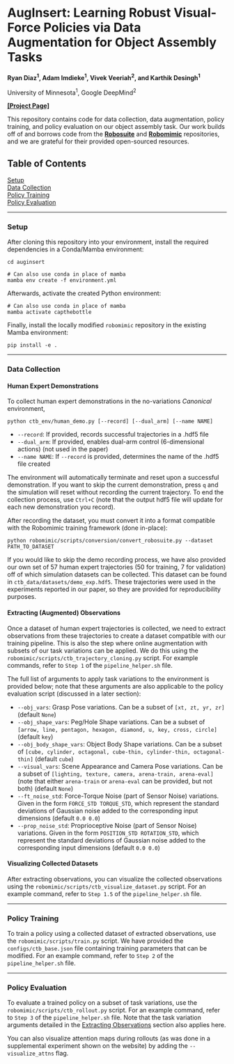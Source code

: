 # AugInsert: Learning Robust Visual-Force Policies via Data Augmentation for Object Assembly Tasks

**Ryan Diaz<sup>1</sup>, Adam Imdieke<sup>1</sup>, Vivek Veeriah<sup>2</sup>, and Karthik Desingh<sup>1</sup>**

University of Minnesota<sup>1</sup>, Google DeepMind<sup>2</sup>

[**[Project Page]**](https://rpm-lab-umn.github.io/auginsert/)

This repository contains code for data collection, data augmentation, policy training, and policy evaluation on our object assembly task. Our work builds off of and 
borrows code from the [**Robosuite**](https://github.com/ARISE-Initiative/robosuite) and [**Robomimic**](https://github.com/ARISE-Initiative/robomimic) repositories, and we are grateful for their provided open-sourced resources.

## Table of Contents
[Setup](#setup)  
[Data Collection](#data-collection)  
[Policy Training](#policy-training)  
[Policy Evaluation](#policy-evaluation)  

---

### Setup

After cloning this repository into your environment, install the required dependencies in a Conda/Mamba environment:

```
cd auginsert

# Can also use conda in place of mamba
mamba env create -f environment.yml
```

Afterwards, activate the created Python environment:

```
# Can also use conda in place of mamba
mamba activate capthebottle
```

Finally, install the locally modified `robomimic` repository in the existing Mamba environment:

```
pip install -e .
```

---

### Data Collection

#### Human Expert Demonstrations

To collect human expert demonstrations in the no-variations *Canonical* environment,

```
python ctb_env/human_demo.py [--record] [--dual_arm] [--name NAME]
```

- `--record`: If provided, records successful trajectories in a .hdf5 file
- `--dual_arm`: If provided, enables dual-arm control (6-dimensional actions) (not used in the paper)
- `--name NAME`: If `--record` is provided, determines the name of the .hdf5 file created

The environment will automatically terminate and reset upon a successful demonstration. If you want to skip the current demonstration, press `q` and the simulation will reset without recording the current trajectory. To end the collection process, use `Ctrl+C` (note that the output hdf5 file will update for each new demonstration you record).

After recording the dataset, you must convert it into a format compatible with the Robomimic training framework (done in-place):

```
python robomimic/scripts/conversion/convert_robosuite.py --dataset PATH_TO_DATASET
```

If you would like to skip the demo recording process, we have also provided our own set of 57 human expert trajectories (50 for training, 7 for validation) off of which simulation datasets can be collected. This dataset can be found in `ctb_data/datasets/demo_exp.hdf5`. These trajectories were used in the experiments reported in our paper, so they are provided for reproducibility purposes.

#### Extracting (Augmented) Observations

Once a dataset of human expert trajectories is collected, we need to extract observations from these trajectories to create a dataset compatible with our training pipeline. This is also the step where online augmentation with subsets of our task variations can be applied. We do this using the `robomimic/scripts/ctb_trajectory_cloning.py` script. For example commands, refer to `Step 1` of the `pipeline_helper.sh` file.

The full list of arguments to apply task variations to the environment is provided below; note that these arguments are also applicable to the policy evaluation script (discussed in a later section):

- `--obj_vars`: Grasp Pose variations. Can be a subset of `[xt, zt, yr, zr]` (default `None`)
- `--obj_shape_vars`: Peg/Hole Shape variations. Can be a subset of `[arrow, line, pentagon, hexagon, diamond, u, key, cross, circle]` (default `key`)
- `--obj_body_shape_vars`: Object Body Shape variations. Can be a subset of `[cube, cylinder, octagonal, cube-thin, cylinder-thin, octagonal-thin]` (default `cube`)
- `--visual_vars`: Scene Appearance and Camera Pose variations. Can be a subset of `[lighting, texture, camera, arena-train, arena-eval]` (note that either `arena-train` or `arena-eval` can be provided, but not both) (default `None`)
- `--ft_noise_std`: Force-Torque Noise (part of Sensor Noise) variations. Given in the form `FORCE_STD TORQUE_STD`, which represent the standard deviations of Gaussian noise added to the corresponding input dimensions (default `0.0 0.0`)
- `--prop_noise_std`: Proprioceptive Noise (part of Sensor Noise) variations. Given in the form `POSITION_STD ROTATION_STD`, which represent the standard deviations of Gaussian noise added to the corresponding input dimensions (default `0.0 0.0`)

#### Visualizing Collected Datasets

After extracting observations, you can visualize the collected observations using the `robomimic/scripts/ctb_visualize_dataset.py` script. For an example command, refer to `Step 1.5` of the `pipeline_helper.sh` file.

---

### Policy Training

To train a policy using a collected dataset of extracted observations, use the `robomimic/scripts/train.py` script. We have provided the `configs/ctb_base.json` file containing training parameters that can be modified. For an example command, refer to `Step 2` of the `pipeline_helper.sh` file.

---

### Policy Evaluation

To evaluate a trained policy on a subset of task variations, use the `robomimic/scripts/ctb_rollout.py` script. For an example command, refer to `Step 3` of the `pipeline_helper.sh` file. Note that the task variation arguments detailed in the [Extracting Observations](#extracting-augmented-observations) section also applies here. 

You can also visualize attention maps during rollouts (as was done in a supplemental experiment shown on the website) by adding the `--visualize_attns` flag.
